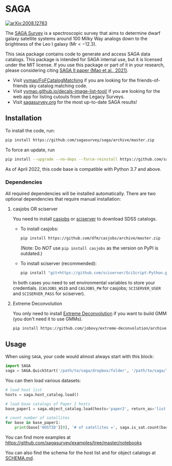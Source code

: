 SAGA
====
[![arXiv:2008.12783](https://img.shields.io/badge/astro--ph.GA-arXiv%3A2008.12783-B31B1B.svg)](https://arxiv.org/abs/2008.12783)

The [SAGA Survey](https://sagasurvey.org/) is a spectroscopic survey that aims
to determine dwarf galaxy satellite systems around 100 Milky Way analogs down
to the brightness of the Leo I galaxy (Mr < −12.3).

This `SAGA` package contains code to generate and access SAGA data catalogs.
This package is intended for SAGA internal use, but it is licensed under the
MIT license.
If you use this package or part of it in your research, please considering citing
[SAGA II paper (Mao et al., 2021)](https://ui.adsabs.harvard.edu/abs/2021ApJ...907...85M/abstract).

- Visit [yymao/FoFCatalogMatching](https://github.com/yymao/FoFCatalogMatching)
  if you are looking for the friends-of-friends sky catalog matching code.
- Visit [yymao.github.io/decals-image-list-tool/](https://yymao.github.io/decals-image-list-tool/)
  if you are looking for the web app for listing cutouts from the Legacy Surveys.
- Visit [sagasurvey.org](https://sagasurvey.org) for the most up-to-date SAGA results!


## Installation

To install the code, run:
```bash
pip install https://github.com/sagasurvey/saga/archive/master.zip
```

To force an update, run
```bash
pip install --upgrade --no-deps --force-reinstall https://github.com/sagasurvey/saga/archive/master.zip
```

As of April 2022, this code base is compatible with Python 3.7 and above.

### Dependencies

All required dependencies will be installed automatically.
There are two optional dependencies that require manual installation:

1. casjobs OR sciserver

   You need to install [casjobs](https://github.com/dfm/casjobs) or [sciserver](https://github.com/sciserver/SciScript-Python) to download SDSS catalogs.

   * To install casjobs:
     ```sh
     pip install https://github.com/dfm/casjobs/archive/master.zip
     ```
     (Note: Do *NOT* use `pip install casjobs` as the version on PyPI is outdated.)

   * To install sciserver (recommended):
     ```sh
     pip install "git+https://github.com/sciserver/SciScript-Python.git@sciserver-v2.1.0#egg=sciserver&subdirectory=py3"
     ```
   In both cases you need to set environmental variables to store your credentials. (`CASJOBS_WSID` and `CASJOBS_PW` for casjobs; `SCISERVER_USER` and `SCISERVER_PASS` for sciserver).

2. Extreme Deconvolution

   You only need to install [Extreme Deconvolution](https://github.com/jobovy/extreme-deconvolution) if you want to build GMM (you don't need it to use GMMs).

   ```sh
   pip install https://github.com/jobovy/extreme-deconvolution/archive/master.zip
   ```


## Usage

When using `SAGA`, your code would almost always start with this block:

```python
import SAGA
saga = SAGA.QuickStart('/path/to/saga/dropbox/folder', '/path/to/saga/local/folder')
```

You can then load various datasets:

```python
# load host list
hosts = saga.host_catalog.load()

# load base catalogs of Paper I hosts
base_paper1 = saga.object_catalog.load(hosts='paper2', return_as='list')

# count number of satellites
for base in base_paper1:
    print(base['HOSTID'][0], '# of satellites =', saga.is_sat.count(base))
```

You can find more examples at https://github.com/sagasurvey/examples/tree/master/notebooks

You can also find the schema for the host list and for object catalogs at [SCHEMA.md](SCHEMA.md).

